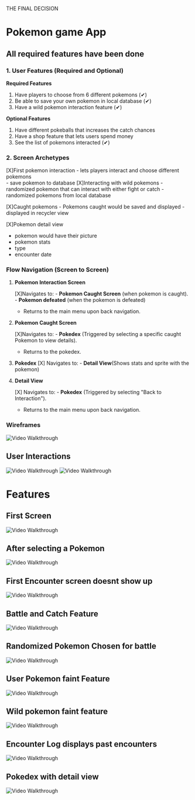THE FINAL DECISION

# **Pokemon game App**

## All required features have been done

### 1. User Features (Required and Optional)
**Required Features**

1. Have players to choose from 6 different pokemons       (✔)
2.  Be able to save your own pokemon in local database    (✔)
3.  Have a wild pokemon interaction feature               (✔)

**Optional Features**

1.  Have different pokeballs that increases the catch chances
2.  Have a shop feature that lets users spend money
3.  See the list of pokemons interacted                        (✔)

### 2. Screen Archetypes

   [X]First pokemon interaction
    -   lets players interact and choose different pokemons  
    -   save pokemon to database
   [X]Interacting with wild pokemons
    -   randomized pokemon that can interact with either fight or catch
    - randomized pokemons from local database
    
  [X]Caught pokemons
    - Pokemons caught would be saved and displayed
    - displayed in recycler view
    
  [X]Pokemon detail view
   - pokemon would have their picture
   - pokemon stats
   - type
   - encounter date


### **Flow Navigation** (Screen to Screen)

1.  **Pokemon Interaction Screen**
    
     [X]Navigates to:
        -   **Pokemon Caught Screen** (when pokemon is caught).
        -  **Pokemon defeated** (when the pokemon is defeated)
    -   Returns to the main menu upon back navigation.
2.  **Pokemon Caught Screen**
    
      [X]Navigates to:
        -   **Pokedex** (Triggered by selecting a specific caught Pokemon to view details).
    -   Returns to the pokedex.

3. **Pokedex**
      [X] Navigates to:
          - **Detail View**(Shows stats and sprite with the pokemon)
5.  **Detail View**

    [X]   Navigates to:
        -   **Pokedex** (Triggered by selecting "Back to Interaction").
    -   Returns to the main menu upon back navigation.

   

### Wireframes

<img src='https://i.imgur.com/puTox6f.jpeg' title='Video Walkthrough' width='' alt='Video Walkthrough' />

## User Interactions
<img src='https://i.imgur.com/MBq7dRT.gif' title='Video Walkthrough' width='' alt='Video Walkthrough' />
<img src='https://i.imgur.com/yz3mgDq.gif' title='Video Walkthrough' width='' alt='Video Walkthrough' />

# Features

## First Screen
<img src='https://i.imgur.com/nrXDguX.png' title='Video Walkthrough' width='' alt='Video Walkthrough' />

## After selecting a Pokemon
<img src='https://i.imgur.com/T00oZnc.gif' title='Video Walkthrough' width='' alt='Video Walkthrough' />

## First Encounter screen doesnt show up
<img src='https://i.imgur.com/HnbG86l.gif' title='Video Walkthrough' width='' alt='Video Walkthrough' />

## Battle and Catch Feature
<img src='https://i.imgur.com/bKSTmYs.gif' title='Video Walkthrough' width='' alt='Video Walkthrough' />

## Randomized Pokemon Chosen for battle
<img src='https://i.imgur.com/gOCZyk1.gif' title='Video Walkthrough' width='' alt='Video Walkthrough' />

## User Pokemon faint Feature
<img src='https://i.imgur.com/fNqD9Ad.gif' title='Video Walkthrough' width='' alt='Video Walkthrough' />

## Wild pokemon faint feature

<img src='https://i.imgur.com/xHt4BBM.gif' title='Video Walkthrough' width='' alt='Video Walkthrough' />

## Encounter Log displays past encounters
<img src='https://i.imgur.com/HlA60Ng.gif' title='Video Walkthrough' width='' alt='Video Walkthrough' />

## Pokedex with detail view
<img src='https://i.imgur.com/clGZprM.gif' title='Video Walkthrough' width='' alt='Video Walkthrough' />





